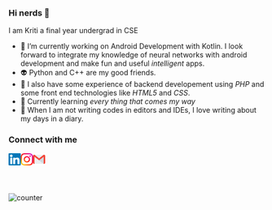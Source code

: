 ### Hi nerds 👋
I am Kriti a final year undergrad in CSE 
<!-- ![Github stats](https://github-readme-stats.vercel.app/api?username=marsmint)-->
- 🔭 I’m currently working on Android Development with Kotlin. I look forward to integrate my knowledge of neural networks with android development and make fun and useful *intelligent* apps.
- 👽 Python and C++ are my good friends.
- 🌠 I also have some experience of backend developement using *PHP* and some front end technologies like *HTML5* and *CSS*.
- 🌱 Currently learning *every thing that comes my way*
- 💜 When I am not writing codes in editors and IDEs, I love writing about my days in a diary.

### Connect with me
  <a href="https://www.linkedin.com/in/kriti-tyagi/">
    <img align="left" alt="Kriti Tyagi | Linkedin" width="24px" src="https://github.com/SatYu26/SatYu26/blob/master/Assets/Linkedin.svg" />
  </a> &nbsp;&nbsp;
  <a href="https://www.instagram.com/kritiityagi/">
    <img align="left" alt="Kriti Tyagi | Instagram" width="24px" src="https://github.com/SatYu26/SatYu26/blob/master/Assets/Instagram.svg" />
  </a> &nbsp;&nbsp;
  <a href="mailto:tyagi.kriti@gmail.com">
    <img align="left" alt="Kriti Tyagi | Gmail" width="24px" src="https://github.com/SatYu26/SatYu26/blob/master/Assets/Gmail.svg" />
  </a>


<br><br>

![counter](https://engmn952k911zhf.m.pipedream.net)
